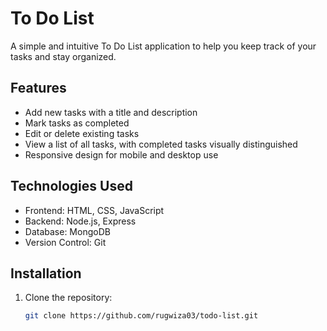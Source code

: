 # To Do List

A simple and intuitive To Do List application to help you keep track of your tasks and stay organized.

## Features

- Add new tasks with a title and description
- Mark tasks as completed
- Edit or delete existing tasks
- View a list of all tasks, with completed tasks visually distinguished
- Responsive design for mobile and desktop use

## Technologies Used

- Frontend: HTML, CSS, JavaScript
- Backend: Node.js, Express
- Database: MongoDB
- Version Control: Git

## Installation

1. Clone the repository:
   ```sh
   git clone https://github.com/rugwiza03/todo-list.git
